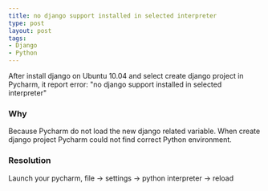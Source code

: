```yaml
--- 
title: no django support installed in selected interpreter
type: post
layout: post
tags: 
- Django
- Python
---
```


After install django on Ubuntu 10.04 and select create django project in Pycharm, it report error: "no django support installed in selected interpreter"

### Why

Because Pycharm do not load the new django related variable. When create django project Pycharm could not find correct Python environment.


### Resolution
Launch your pycharm, file -> settings -> python interpreter -> reload

